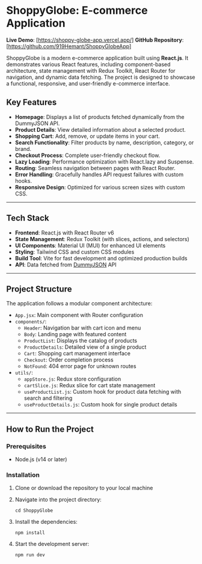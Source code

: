 # ShoppyGlobe: E-commerce Application

**Live Demo**: [https://shoppy-globe-app.vercel.app/]
**GitHub Repository**: [https://github.com/919Hemant/ShoppyGlobeApp]

ShoppyGlobe is a modern e-commerce application built using **React.js**. It demonstrates various React features, including component-based architecture, state management with Redux Toolkit, React Router for navigation, and dynamic data fetching. The project is designed to showcase a functional, responsive, and user-friendly e-commerce interface.



## Key Features

- **Homepage**: Displays a list of products fetched dynamically from the DummyJSON API.
- **Product Details**: View detailed information about a selected product.
- **Shopping Cart**: Add, remove, or update items in your cart.
- **Search Functionality**: Filter products by name, description, category, or brand.
- **Checkout Process**: Complete user-friendly checkout flow.
- **Lazy Loading**: Performance optimization with React.lazy and Suspense.
- **Routing**: Seamless navigation between pages with React Router.
- **Error Handling**: Gracefully handles API request failures with custom hooks.
- **Responsive Design**: Optimized for various screen sizes with custom CSS.

---

## Tech Stack

- **Frontend**: React.js with React Router v6
- **State Management**: Redux Toolkit (with slices, actions, and selectors)
- **UI Components**: Material UI (MUI) for enhanced UI elements
- **Styling**: Tailwind CSS and custom CSS modules
- **Build Tool**: Vite for fast development and optimized production builds
- **API**: Data fetched from [DummyJSON](https://dummyjson.com/products) API

---

## Project Structure

The application follows a modular component architecture:

- `App.jsx`: Main component with Router configuration
- `components/`:
  - `Header`: Navigation bar with cart icon and menu
  - `Body`: Landing page with featured content
  - `ProductList`: Displays the catalog of products
  - `ProductDetails`: Detailed view of a single product
  - `Cart`: Shopping cart management interface
  - `Checkout`: Order completion process
  - `NotFound`: 404 error page for unknown routes
- `utils/`:
  - `appStore.js`: Redux store configuration
  - `cartSlice.js`: Redux slice for cart state management
  - `useProductList.js`: Custom hook for product data fetching with search and filtering
  - `useProductDetails.js`: Custom hook for single product details

---

## How to Run the Project

### Prerequisites
- Node.js (v14 or later)


### Installation
1. Clone or download the repository to your local machine

2. Navigate into the project directory:
   ```
   cd ShoppyGlobe
   ```

3. Install the dependencies:
   ```
   npm install
   ```

4. Start the development server:
   ```
   npm run dev
   ```



